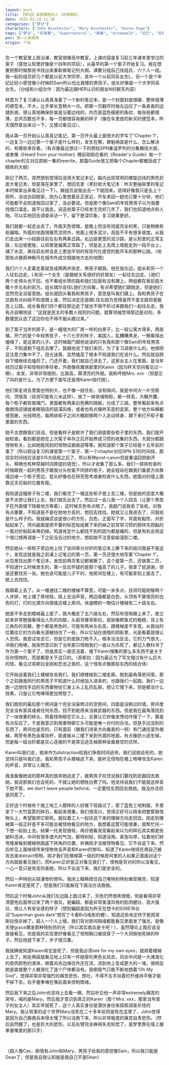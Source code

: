 ```yaml
---
layout: post
title: 【梦记】自我牺牲的人（非常精彩）
date: 2025-02-16 11:38
categories: ["梦记"]
characters: ["John Winchester", "Mary Winchester", "Karen Page"]
tags: ["梦记", "好故事", "Supernatural", "改编", "dreamwalk", "记忆", "反转", "追杀", "自我牺牲", "蝙超", "夜魔侠", "Johnmary"]
pov: 第一人称视角
origin: 个站
---
```


在一个教室里上政治课，教室很像高中教室，上课内容是复习前三年课本里学过的案子（感觉认知里好像是个四年的项目），从最早的第一个案子开始复习。我在想要把那时候那些书找出来重新做笔记列大纲。课要分组自己找组员，六个人一组。我一起的组员好几个都是以前大学同学，其中一个以前同系女生L，另一个是个年纪比较小感觉像小时候的Sam所以也比我矮的男孩子。组长好像是一个大学同系女生。（分组和小组合作：因为最近跟HER认识的朋友N的聊天内容）

特意为了复习课认认真真准备了一个新的笔记本，是一个封面封底很硬、整体很薄的便签本，不大，比手掌长宽稍大一点。把第一页翻开时候左边压了一条直直的边缝折痕，很认真地确保折痕是沿着边线的。内页是蓝色细密的条纹，每张纸都很薄，总共页数也不多，每一页都很容易撕的样子（像在车里放的新买的便签本，昨天偶然拿出来过一下，又摸过看见过）。

我从第一页开始认认真真记笔记，第一页开头最上面很大的字写了”Chapter 1“，一边复习一边记第一个案子是什么样的，发生在哪，罪魁祸首是什么，怎么解决的，有哪些幸存者。（有点像最近想过一下的想给SPN重温罗列的分集概括大纲，或者像《Heard from your mother》睡前刚刚在看的《Reader's Guide》每一个chapter的文对应原剧一集的rewrite，那篇Guide里又把每个Chapter都概括成了精练的大纲）

刚记了两页，突然想到觉得应该用大笔记本记，脑内出现常用的螺旋边线的黑色封皮大笔记本，但是落在家里了，想回去拿（黑封皮大笔记本：昨天整抽屉里的笔记本时候拿出来看见过一下）。跟组员说我出去一下就回来，说得好像我只是去上个厕所，没说会回趟家，因为心里想着反正家近，开车来回一趟也只要十分钟，他们可能都不会知道我回过家了，没必要说。但是那个像Sam的年轻男孩子以为我要找借口溜走，就不让我走。说这些案子已经发生完好几年了，我们也知道地点和人物，可以实地回去调查采访一下，留下更深印象，复习效果更好。

我们就都一起走出去了。外面天色很暗，是晚上但没有彻底完全的黑，只是稍微有些偏暗。外面的地面很像荒凉郊外，地面上很多泥沙，高低不平有很多坡度。从我们走出来一小段路往前左右有两条岔路。右边是更宽的泥沙路，是认知里的正常主路；左边坡更陡，认知里是偏离正常路了，但是走上去爬上坡能走到一段平台上，铺了水泥，再往前右转会走上更加平坦的有现代化感觉的能开车的那种公路。（地图有点像原神枫丹在城市外成交相接地方走的地图）

我们六个人走着走着就变成两两并排走，男孩子跟我，他在我左边，组长和另一个人往右边走，L和另一个女生（是跟她关系很好的好朋友）一起往左边走。L她们两个走得头也不回，也不看组长带的路和我们后面有没有跟上。两组都在我前面大概十步左右的前方。组长偶尔会往L她们方向看，有点希望她们跟她走，但是她们显然完全没留意她。组长就回头看我和男孩子，意思是叫我们跟上。我和男孩子在岔路有点纠结不知道跟上谁，然后决定还是跟L往左因为觉得虽然不是主路但是能连上公路。组长看我们四个都往那边走了就也不得不折过来跟我们一起往左走。我有点自嘲地说：“这就是民主的多数人规则的问题，就算领袖觉得那边是对的，多数傻民众选了这边你也不得不服从跟过来。”

到了案子当年的房子，是一幢很大的厂房一样的白房子，比一般公寓大得多，两层楼。开门的是个年轻男孩子，十六七岁的样子，美国人，乱糟糟黑发，一眼看得出嗑嗨了，是这家的儿子。这时候敲门跟他说话的只有我和那个像Sam的年轻男孩子，不知道剩下组员去哪了。我跟他说了我们来历，为了复习调查什么的，他很明显注意力集中不了，目光迷离，显然嗑高了根本不知道我们在说什么。然后就自顾自下楼继续去嗑药了。门还开着，我们就自己进去了。这家女主人在里面，是当年经历过案子和怪物的幸存者，外貌像夜魔侠剧里的Karen（因为昨天空间看见过一眼），金发，非常非常瘦削，比我高，算漂亮的外貌。我称呼她Mrs. xxx （但是忘了叫的是什么，为了方便下面写还是用Karen指代她）。

他们家走进去里面也特别大，也不像一般住处，没有隔间，就是中间大一片空房间，顶很高（目测可能有三米这样），放了一排排储物柜，都一样高，大概齐腰，每个柜子都有玻璃门，里面都有两条白色横的隔板，分成了三层。整体看起来有点像商场店铺或者眼镜店的装潢风格，或者也有点像昨天逛的宜家。整个地方纵横都很宽敞，光线明亮，每两排柜子之间大概刚够两个人走动转身、蹲下来打开柜子看里面的东西。

她不太想跟我们说话，但是看样子是默许了我们调查那些柜子里的东西，我们就开始检查。看到都是她在上次案子幸存之后开始养成习惯的收集的东西，大部分都跟怪物有关，比如她能找到的怪物证据痕迹等等。我知道那个案子已经是十五年前的事了（所以假设复习的课堂第一个案子、第一个chapter对应SPN S1的时间线，那现实时间线应该是S15大结局之后了，所以有种post-canon但是重温回顾剧开头、稍微也有种穿越时间跨度的感觉），所以才收集了那么多。我们一排排检查的时候跟我一起的男孩子跟我分头检查不同排的柜子，她全程站在跟我们垂直方向靠墙边缘一个柜子旁边，低头好像也在研究思考或者检查什么东西。她面对的墙上面靠近天花板的位置有窗。

我知道这幢房子有二楼，我们看完了一楼这些柜子想上去二楼，但是她的态度大概是不太想让我们上去，我们就先出去了。然后过一会儿我一个人回去（让那个男孩子在外面楼下隐蔽地方等着），这时候天色有点暗了。我敲门说我丢了张纸，对我有点重要，不知道是不是在她地方丢的，想回去找找。她就又让我进去了，问我纸是什么样子的。我就编谎说是很小的方形，白色，正面写了字，背面有黏性，对折粘起来了。颅内画面是把不要的标签贴纸撕下来扔掉之前常常习惯的那样先把黏的一面对折粘起来再扔掉。知道肯定什么都找不到的因为都是编的，但是有机会用这个借口想再调查一下之前没去过的地方，想趁她不注意偷偷溜到二楼。

然后她从一排柜子旁边地上捡了张四等分对折的笔记本上撕下来的纸问我是不是这个，发现这就是我之前课上记笔记的第一页，第一页还很大地写着“Chapter 1”。从包里找出那个笔记本，发现前两页笔记都被撕了，这个是第一页，还缺第二页，不知道什么时候发生的，第一反应怀疑的是那个嗑高了的儿子。我拿了纸道谢，但是还要找另一张。她也说可能是儿子干的，他房间在楼上，有可能拿到上面去了，她上去找找。

我跟着上去了。从一楼通往二楼的楼梯不算宽，可能一米多点，目测可能刚够两个人并排，地上铺了厚地毯，踩上去没声音，两边墙都是白色，头顶有不算很亮的白色的灯，灯的光源方向很接近楼上房间。快速瞟的一眼估计楼梯有二十级左右。

她差不多走到楼梯最上面了，我大概走了五六级左右，然后有怪物跟上来了。直立起来非常勉强看得出人形的四肢，头肩背像哥斯拉，皮肤像鳄鱼式的粗糙，背上有三角形的背鳍，整个都是黑色的，可能有两米左右高，跟楼梯差不多宽。从我站的位置往它的方向看光源被挡住了一些，所以它站在很暗的阴影里，光是看着就很让人恐慌。我尝试攻击它，但是它的皮肤刀枪不入，根本没法反击，它的力气很大，冲我们咆哮。我突然意识到了当年那只怪物我们一直以为杀死了，都记入教科书了作为第一个案子了，但是其实一直还活着，楼下Karen搜集的那么多东西不是关于任何怪物的，而是都是关于这只的。（哥斯拉：因为最近为了写文搜过有什么巨大的怪，看见过哥斯拉金刚和恐龙之类的，这个怪有点像那些东西的结合体）

它开始追着我们上楼梯攻击我们，我们顺楼梯到二楼走廊，跑到最角落房间里。那个之前跟我同行的男孩子不知道什么时候加入进来的，也跟我们一起跑。我们一边跑一边想找手边的东西重物往它身上头上乱扔乱砸，想让它慢下来，但是都没什么效果，只是让它咆哮得更加愤怒了。

我们跑到的最后那个房间是个完全没装修过的空房间，四面是没刷过的墙，房间里完全没有家具或者任何东西，找不到能用来当做武器的东西。但是我在最角落找到了一块很重的砖头，照着怪物砸在它头上，总算让它好像发愣动作慢了一下，算是有点反应了。于是我意识到用重物砸它头可能是唯一对付的办法。但是手边没别的东西了，房间也是空的，只有面前（跟我们进来方向垂直的一侧）有门通往室外楼梯，两旁有黑色金属扶杆，能直接从二楼下来到外面的地面，有点像防火逃生梯，但是每一级台阶都是实心连接的不是常见逃生梯那种金属悬空的式样。

Karen叫我们走，她来作为distraction给我们争取时间逃命。我们说她会死的，她坚持只是叫我们走。我和男孩子从楼梯逃下来，能听见怪物在楼上咆哮攻击Karen的声音，非常让人痛苦。

我准备像她说的那样真的放弃她逃走了，被男孩子拉住说我们要找到武器回去救她。我说那我们也会死的，不就让她的牺牲白费了吗。他坚持说我们不能就这样丢下她不管，we don't leave people behind，一定要找东西回去救她。我没办法但是同意了。

正好这个时候有个施工地工人模样的人好像下班路过了，穿了蓝色工地制服，手里拿了一大竹篮筐的碎石，看起来很重。我们很高兴，觉得正好可以用来把整筐砸怪物头上，希望能把它砸死。就拉着工人一起往逃下来的楼梯方向走回去。刚走到楼梯第一级正好差不多可能会被怪物看见的地方，我想着这筐可能很重，就帮忙托一下想一起抬上去。结果一托发现很轻，再仔细看发现看起来以为的碎石其实都是些塑料泡沫，中间有很多很大的气泡，都特别轻，知道没用。紧急叫停，拉着他们转弯矮身躲到楼梯侧面底下转角的位置，祈祷刚才没被怪物看见、它不会追下来。然后听见上面继续传来怪物攻击声音和Karen的惨叫，知道了Karen继续在用自己被攻击来distract怪物。刚才我们在楼梯第一级的时候房间里的人如果正面面对这个方向就能看见我们，而Karen正好是正对看见我们了，怪物是背对的所以没看见，一心一意只是攻击伤害她，所以不会追下来、我们是安全的。

然后一声特别尖锐凄惨的惨叫，我闭上眼睛捂住自己嘴特别特别难受痛苦，知道Karen肯定是死了，但是我们只能躲在下面没办法救她。

然后这个时候John从我们左边路上跑过来了，天色仍然很黑很暗，但是看得非常清楚他后面带过来了两个救兵，是蝙超，都是非常美漫风格的肌肉健壮、高大强壮、很让人有安全感的样子（想到蝙超是因为昨天在想卡的S06E18台词“Superman goes dark”想写丁卡看BvS电影的梗），知道这些肯定终于能把哥斯拉怪杀掉了。超人一个人上楼，我们背对房间隔墙都能看见里面发了强光，是像天使grace爆发那种特别亮的光（所以其实救兵是卡吧！），虽然理论上我应该没直接看见，但是我的实现里好像看见了怪物胸口被烧穿了一个大洞倒地死掉的样子。然后他就下来了，步子很沉重。

我就确凿知道Karen肯定是死了，但是我必须see for my own eyes，就顺着楼梯上去了。刚走两级就看见地上只有一件她穿的黑色长风衣，风衣中间是一大滩液化的皮肉颜色的液体，顺着风衣边缘往外还在流，流到地上变成更大的一滩，很明显她是直接整个人被液化了连个尸体都没有。我倒吸气只能不断地想着“Oh My God”，觉得非常非常强烈的痛苦悲伤，想吐，不得不左手扶着栏杆维持平衡才能不掉下去，右手握拳堵在嘴前面来控制情绪。

然后我下来之后John也坚持上去看一眼，然后听见他一声非常extremely痛苦的哭号，喊的是Mary。然后我才意识到真正的Karen（那个Mrs. xxx，那家当年案子的女主人）其实早就死了，这个人真实身份是潜伏身份来探索调查杀怪的Mary。我认知里的这个世界Mary没死在二十多年前但是死在这里了，John觉得是因为自己搬救兵来得太慢了所以没救下来，所以非常极度的痛苦自责悲伤。（然后自然醒了，也是巨大的悲伤，以及右臂完全麻得失去知觉了，是梦里靠在墙上握拳塞嘴里的那只手）

<br>

（超人像Cas，剧情有John和Mary，男孩子给我的感觉像Sam，所以我只能是Dean了，但是我自我认知就是我自己不是Dean）
